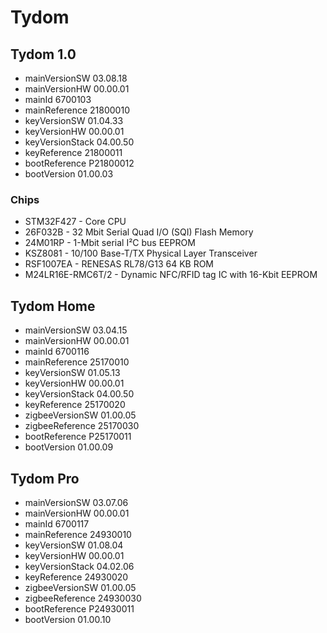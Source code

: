 # Tydom

## Tydom 1.0

* mainVersionSW 03.08.18
* mainVersionHW 00.00.01
* mainId 6700103
* mainReference 21800010
* keyVersionSW 01.04.33
* keyVersionHW 00.00.01
* keyVersionStack 04.00.50
* keyReference 21800011
* bootReference P21800012
* bootVersion 01.00.03

### Chips

* STM32F427 - Core CPU
* 26F032B - 32 Mbit Serial Quad I/O (SQI) Flash Memory
* 24M01RP - 1-Mbit serial I²C bus EEPROM
* KSZ8081 - 10/100 Base-T/TX Physical Layer Transceiver
* RSF1007EA - RENESAS RL78/G13 64 KB ROM
* M24LR16E-RMC6T/2 - Dynamic NFC/RFID tag IC with 16-Kbit EEPROM

## Tydom Home

* mainVersionSW 03.04.15
* mainVersionHW 00.00.01
* mainId 6700116
* mainReference 25170010
* keyVersionSW 01.05.13
* keyVersionHW 00.00.01
* keyVersionStack 04.00.50
* keyReference 25170020
* zigbeeVersionSW 01.00.05
* zigbeeReference 25170030
* bootReference P25170011
* bootVersion 01.00.09

## Tydom Pro

* mainVersionSW 03.07.06
* mainVersionHW 00.00.01
* mainId 6700117
* mainReference 24930010
* keyVersionSW 01.08.04
* keyVersionHW 00.00.01
* keyVersionStack 04.02.06
* keyReference 24930020
* zigbeeVersionSW 01.00.05
* zigbeeReference 24930030
* bootReference P24930011
* bootVersion 01.00.10
